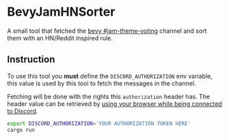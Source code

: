 # BevyJamHNSorter

A small tool that fetched the [bevy #jam-theme-voting] channel and sort them with an HN/Reddit inspired rule.

## Instruction

To use this tool you **must** define the `DISCORD_AUTHORIZATION` env variable,
this value is used by this tool to fetch the messages in the channel.

Fetching will be done with the rights this `authorization` header has.
The header value can be retrieved by [using your browser while being connected to Discord].

```bash
export DISCORD_AUTHORIZATION='YOUR AUTHORIZATION TOKEN HERE'
cargo run
```

[bevy #jam-theme-voting]: https://discord.com/channels/691052431525675048/937158195007348786
[using your browser while being connected to Discord]: https://discordhelp.net/discord-token
